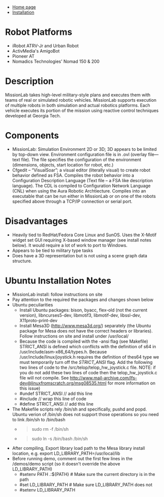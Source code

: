   * [Home page](http://www.cc.gatech.edu/ai/robot-lab/research/MissionLab/)
  * [Installation](http://www.cc.gatech.edu/aimosaic/robot-lab/research/MissionLab/mlab_manual-7.0.pdf)

# Robot Platforms #

  * iRobot ATRV-Jr and Urban Robot
  * ActivMedia's AmigoBot
  * Pioneer AT
  * Nomadics Technologies' Nomad 150 & 200

# Description #

MissionLab takes high-level military-style plans and executes them with teams of real or simulated robotic vehicles. MissionLab supports execution of multiple robots in both simulation and actual robotics platforms. Each vehicle executes its portion of the mission using reactive control techniques developed at Georgia Tech.

# Components #

  * MissionLab: Simulation Environment 2D or 3D; 3D appears to be limited by top-down view. Environment configuration file is in .ovl (overlay file—text file). The file specifies the configuration of the environment (dimensions, objects, start location for robot, etc.)
  * Cfgedit – “VisualSoar”; a visual editor (literally visual) to create robot behavior defined as FSA. Compiles the robot behavior into a Configuration Description Language (Text file – a FSA like description language). The CDL is compiled to Configuration Network Language (CNL) when using the Aura Robotic Archtiecture. Compiles into an executable that can be run either in MissionLab or on one of the robots specified above through a TCP/IP connection or serial port.

# Disadvantages #

  * Heavily tied to RedHat/Fedora Core Linux and SunOS. Uses the X-Motif widget set GUI requiring X-based window manager (see install notes below). It would require a lot of work to port to Windows.
  * Appears to be tied to military type tasks
  * Does have a 3D representation but is not using a scene graph data structure.

# Ubuntu Installation Notes #

  * MissionLab install: follow instructions on site
  * Pay attention to the required the packages and changes shown below
  * Ubuntu peculiarities
    * Install Ubuntu packages: bison, byacc, flex-old (not the current version), libncurses5-dev, libmotif3, libmotif-dev, libssl-dev, X11proto-print-dev
    * Install Mesa3D (http://www.mesa3d.org/) separately (the Ubuntu package for Mesa does not have the correct headers or libraries). Follow instructions on site and install under /usr/local/
    * Because the code is compiled with the -ansi flag (see Makefile) STRICT\_ANSI is defined which conflicts with the definition of s64 in /usr/include/asm-x86\_64/types.h. Because /usr/include/linux/joystick.h requires the definition of thes64 type we must temporarily turn off the _STRICT\_ANSI_ flag. Add the following two lines of code to the /src/telop/telop\_hw\_joystick.c file. NOTE: if you do not add these two lines of code then the telop\_hw\_joystick.c file will not compile. See http://www.mail-archive.com/lfs-dev@linuxfromscratch.org/msg08535.html for more information on this issue)
    * #undef STRICT\_ANSI // add this line
    * #include // wrap this line of code
    * #define STRICT\_ANSI // add this line
  * The Makefile scripts rely /bin/sh and specifically, pushd and popd. Ubuntu verion of /bin/sh does not support those operations so you need to link /bin/sh to /bin/bash
    * >sudo rm -f /bin/sh
    * >sudo ln -s /bin/bash /bin/sh
  * After compiling, Export library load path to the Mesa library install location, e.g.
export LD\_LIBRARY\_PATH=/usr/local/lib
  * Before running demo, comment out the first few lines in the /demos/demo script (so it doesn't override the above LD\_LIBRARY\_PATH)
    * #setenv PATH .:${PATH} # Make sure the current directory is in the path
    * #set LD\_LIBRARY\_PATH # Make sure LD\_LIBRARY\_PATH does not
    * #setenv LD\_LIBRARY\_PATH